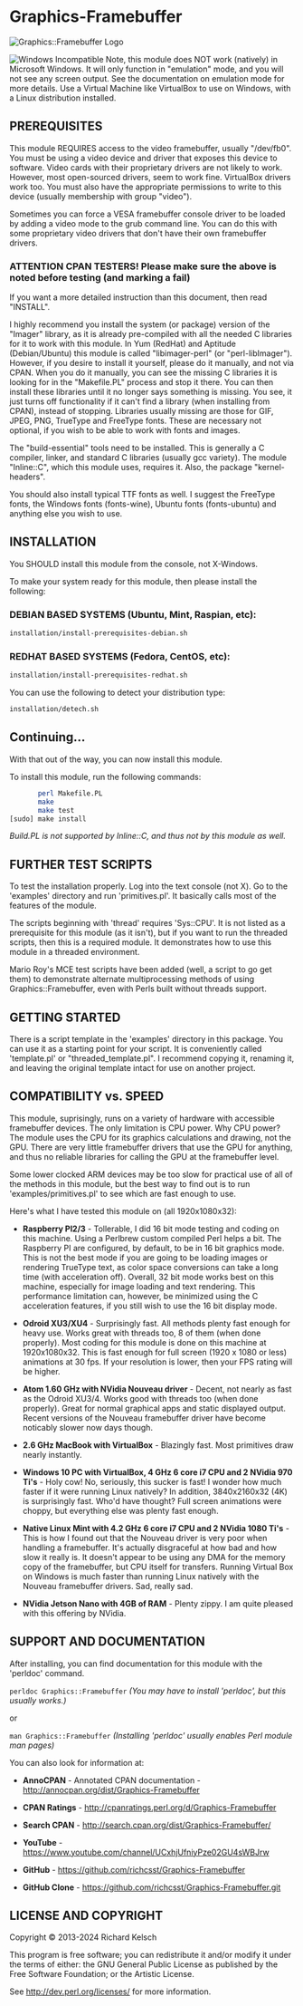 # Graphics-Framebuffer

![Graphics::Framebuffer Logo](GFB.png?raw=true "Graphics::Framebuffer")

![Windows Incompatible](Win-No.png?raw=true "Windows Incompatible") Note, this module does NOT work (natively) in Microsoft Windows.  It will only function in "emulation" mode, and you will not see any screen output.  See the documentation on emulation mode for more details.  Use a Virtual Machine like VirtualBox to use on Windows, with a Linux distribution installed.

## PREREQUISITES

This module REQUIRES access to the video framebuffer, usually "/dev/fb0".  You must be using a video device and driver that exposes this device to software.  Video cards with their proprietary drivers are not likely to work.  However, most open-sourced drivers, seem to work fine.  VirtualBox drivers work too.  You must also have the appropriate permissions to write to this device (usually membership with group "video").

Sometimes you can force a VESA framebuffer console driver to be loaded by adding a video mode to the grub command line.  You can do this with some proprietary video drivers that don't have their own framebuffer drivers.

### ATTENTION CPAN TESTERS!  Please make sure the above is noted before testing (and marking a fail)

If you want a more detailed instruction than this document, then read "INSTALL".

I highly recommend you install the system (or package) version of the "Imager" library, as it is already pre-compiled with all the needed C libraries for it to work with this module.  In Yum (RedHat) and Aptitude (Debian/Ubuntu) this module is called "libimager-perl" (or "perl-libImager").  However, if you desire to install it yourself, please do it manually, and not via CPAN.  When you do it manually, you can see the missing C libraries it is looking for in the "Makefile.PL" process and stop it there.  You can then install these libraries until it no longer says something is missing.  You see, it just turns off functionality if it can't find a library (when installing from CPAN), instead of stopping.  Libraries usually missing are those for GIF, JPEG, PNG, TrueType and FreeType fonts.  These are necessary not optional, if you wish to be able to work with fonts and images.

The "build-essential" tools need to be installed. This is generally a C compiler, linker, and standard C libraries (usually gcc variety).  The module "Inline::C", which this module uses, requires it.  Also, the package "kernel-headers".

You should also install typical TTF fonts as well.  I suggest the FreeType fonts, the Windows fonts (fonts-wine), Ubuntu fonts (fonts-ubuntu) and anything else you wish to use.

## INSTALLATION

You SHOULD install this module from the console, not X-Windows.

To make your system ready for this module, then please install the following:

### DEBIAN BASED SYSTEMS (Ubuntu, Mint, Raspian, etc):

```bash
installation/install-prerequisites-debian.sh
```

### REDHAT BASED SYSTEMS (Fedora, CentOS, etc):

```bash
installation/install-prerequisites-redhat.sh
```

You can use the following to detect your distribution type:

```bash
installation/detech.sh
```

## Continuing...

With that out of the way, you can now install this module.

To install this module, run the following commands:

```bash
       perl Makefile.PL
       make
       make test
[sudo] make install
```

*Build.PL is not supported by Inline::C, and thus not by this module as well.*

## FURTHER TEST SCRIPTS

To test the installation properly.  Log into the text console (not X).  Go to the 'examples' directory and run 'primitives.pl'.  It basically calls most of the features of the module.

The scripts beginning with 'thread' requires 'Sys::CPU'.  It is not listed as a prerequisite for this module (as it isn't), but if you want to run the threaded scripts, then this is a required module.  It demonstrates how to use this module in a threaded environment.

Mario Roy's MCE test scripts have been added (well, a script to go get them) to demonstrate alternate multiprocessing methods of using Graphics::Framebuffer, even with Perls built without threads support.

## GETTING STARTED

There is a script template in the 'examples' directory in this package.  You can use it as a starting point for your script.  It is conveniently called 'template.pl' or "threaded_template.pl".  I recommend copying it, renaming it, and leaving the original template intact for use on another project.

## COMPATIBILITY vs. SPEED

This module, suprisingly, runs on a variety of hardware with accessible framebuffer devices.  The only limitation is CPU power.  Why CPU power?  The module uses the CPU for its graphics calculations and drawing, not the GPU.  There are very little framebuffer drivers that use the GPU for anything, and thus no reliable libraries for calling the GPU at the framebuffer level.

Some lower clocked ARM devices may be too slow for practical use of all of the methods in this module, but the best way to find out is to run 'examples/primitives.pl' to see which are fast enough to use.

Here's what I have tested this module on (all 1920x1080x32):

* **Raspberry PI2/3** - Tollerable, I did 16 bit mode testing and coding on this machine.  Using a Perlbrew custom compiled Perl helps a bit.  The Raspberry PI are configured, by default, to be in 16 bit graphics mode.  This is not the best mode if you are going to be loading images or rendering TrueType text, as color space conversions can take a long time (with acceleration off).  Overall, 32 bit mode works best on this machine, especially for image loading and text rendering.  This performance limitation can, however, be minimized using the C acceleration features, if you still wish to use the 16 bit display mode.

* **Odroid XU3/XU4** - Surprisingly fast.  All methods plenty fast enough for heavy use.  Works great with threads too, 8 of them (when done properly).  Most coding for this module is done on this machine at 1920x1080x32.  This is fast enough for full screen (1920 x 1080 or less) animations at 30 fps.  If your resolution is lower, then your FPS rating will be higher.

* **Atom 1.60 GHz with NVidia Nouveau driver** - Decent, not nearly as fast as the Odroid XU3/4.  Works good with threads too (when done properly).  Great for normal graphical apps and static displayed output.  Recent versions of the Nouveau framebuffer driver have become noticably slower now days though.

* **2.6 GHz MacBook with VirtualBox** - Blazingly fast. Most primitives draw nearly instantly.

* **Windows 10 PC with VirtualBox, 4 GHz 6 core i7 CPU and 2 NVidia 970 Ti's** - Holy cow!  No, seriously, this sucker is fast!  I wonder how much faster if it were running Linux natively?  In addition, 3840x2160x32 (4K) is surprisingly fast.  Who'd have thought?  Full screen animations were choppy, but everything else was plenty fast enough.

* **Native Linux Mint with 4.2 GHz 6 core i7 CPU and 2 NVidia 1080 Ti's** - This is how I found out that the Nouveau driver is very poor when handling a framebuffer.  It's actually disgraceful at how bad and how slow it really is.  It doesn't appear to be using any DMA for the memory copy of the framebuffer, but CPU itself for transfers.  Running Virtual Box on Windows is much faster than running Linux natively with the Nouveau framebuffer drivers.  Sad, really sad.

* **NVidia Jetson Nano with 4GB of RAM** - Plenty zippy.  I am quite pleased with this offering by NVidia.

## SUPPORT AND DOCUMENTATION

After installing, you can find documentation for this module with the 'perldoc' command.

`perldoc Graphics::Framebuffer` *(You may have to install 'perldoc', but this usually works.)*

or

`man Graphics::Framebuffer` *(Installing 'perldoc' usually enables Perl module man pages)*

You can also look for information at:

* **AnnoCPAN** - Annotated CPAN documentation - http://annocpan.org/dist/Graphics-Framebuffer

* **CPAN Ratings** - http://cpanratings.perl.org/d/Graphics-Framebuffer

* **Search CPAN** - http://search.cpan.org/dist/Graphics-Framebuffer/

* **YouTube** - https://www.youtube.com/channel/UCxhjUfniyPze02GU4sWBJrw

* **GitHub** - https://github.com/richcsst/Graphics-Framebuffer

* **GitHub Clone** - https://github.com/richcsst/Graphics-Framebuffer.git

## LICENSE AND COPYRIGHT

Copyright © 2013-2024 Richard Kelsch

This program is free software; you can redistribute it and/or modify it under the terms of either: the GNU General Public License as published by the Free Software Foundation; or the Artistic License.

See http://dev.perl.org/licenses/ for more information.
